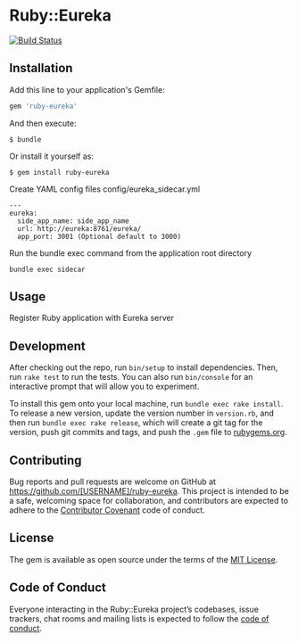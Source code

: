 # Ruby::Eureka

[![Build Status](https://travis-ci.org/harmoney-jianbo/ruby-eureka.svg?branch=master)](https://travis-ci.org/harmoney-jianbo/ruby-eureka)

## Installation

Add this line to your application's Gemfile:

```ruby
gem 'ruby-eureka'
```

And then execute:

    $ bundle

Or install it yourself as:

    $ gem install ruby-eureka

Create YAML config files config/eureka_sidecar.yml

    ---
    eureka:
      side_app_name: side_app_name
      url: http://eureka:8761/eureka/
      app_port: 3001 (Optional default to 3000)

Run the bundle exec command from the application root directory

    bundle exec sidecar

## Usage

Register Ruby application with Eureka server

## Development

After checking out the repo, run `bin/setup` to install dependencies. Then, run `rake test` to run the tests. You can also run `bin/console` for an interactive prompt that will allow you to experiment.

To install this gem onto your local machine, run `bundle exec rake install`. To release a new version, update the version number in `version.rb`, and then run `bundle exec rake release`, which will create a git tag for the version, push git commits and tags, and push the `.gem` file to [rubygems.org](https://rubygems.org).

## Contributing

Bug reports and pull requests are welcome on GitHub at https://github.com/[USERNAME]/ruby-eureka. This project is intended to be a safe, welcoming space for collaboration, and contributors are expected to adhere to the [Contributor Covenant](http://contributor-covenant.org) code of conduct.

## License

The gem is available as open source under the terms of the [MIT License](https://opensource.org/licenses/MIT).

## Code of Conduct

Everyone interacting in the Ruby::Eureka project’s codebases, issue trackers, chat rooms and mailing lists is expected to follow the [code of conduct](https://github.com/[USERNAME]/ruby-eureka/blob/master/CODE_OF_CONDUCT.md).
